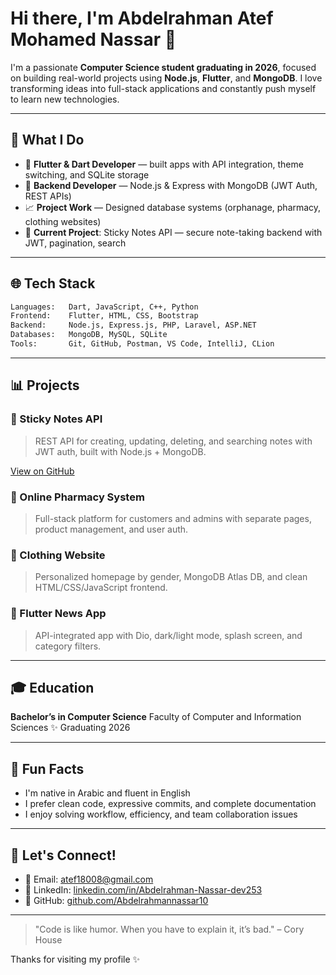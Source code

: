 # Hi there, I'm Abdelrahman Atef Mohamed Nassar 👋

I'm a passionate **Computer Science student graduating in 2026**, focused on building real-world projects using **Node.js**, **Flutter**, and **MongoDB**. I love transforming ideas into full-stack applications and constantly push myself to learn new technologies.

---

## 🚀 What I Do

* 🧱 **Flutter & Dart Developer** — built apps with API integration, theme switching, and SQLite storage
* 🚀 **Backend Developer** — Node.js & Express with MongoDB (JWT Auth, REST APIs)
* 📈 **Project Work** — Designed database systems (orphanage, pharmacy, clothing websites)
* 📅 **Current Project**: Sticky Notes API — secure note-taking backend with JWT, pagination, search

---

## 🌐 Tech Stack

```txt
Languages:   Dart, JavaScript, C++, Python
Frontend:    Flutter, HTML, CSS, Bootstrap
Backend:     Node.js, Express.js, PHP, Laravel, ASP.NET
Databases:   MongoDB, MySQL, SQLite
Tools:       Git, GitHub, Postman, VS Code, IntelliJ, CLion
```

---

## 📊 Projects

### 📍 Sticky Notes API

> REST API for creating, updating, deleting, and searching notes with JWT auth, built with Node.js + MongoDB.

[View on GitHub](https://github.com/Abdelrahmannassar10/your-sticky-notes-repo)

### 🏥 Online Pharmacy System

> Full-stack platform for customers and admins with separate pages, product management, and user auth.

### 🍔 Clothing Website

> Personalized homepage by gender, MongoDB Atlas DB, and clean HTML/CSS/JavaScript frontend.

### 📰 Flutter News App

> API-integrated app with Dio, dark/light mode, splash screen, and category filters.

---

## 🎓 Education

**Bachelor’s in Computer Science**
Faculty of Computer and Information Sciences
✨ Graduating 2026

---

## 🚫 Fun Facts

* I'm native in Arabic and fluent in English
* I prefer clean code, expressive commits, and complete documentation
* I enjoy solving workflow, efficiency, and team collaboration issues

---

## 💬 Let's Connect!

* 📧 Email: [atef18008@gmail.com](mailto:atef18008@gmail.com)
* 👤 LinkedIn: [linkedin.com/in/Abdelrahman-Nassar-dev253](https://www.linkedin.com/in/Abdelrahman-Nassar-dev253)
* 🐳 GitHub: [github.com/Abdelrahmannassar10](https://github.com/Abdelrahmannassar10)

---

> "Code is like humor. When you have to explain it, it’s bad." – Cory House

Thanks for visiting my profile ✨
